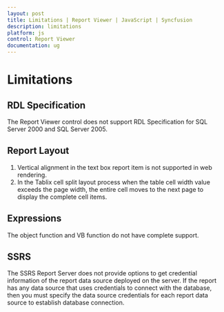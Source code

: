 ```yaml
---
layout: post
title: Limitations | Report Viewer | JavaScript | Syncfusion
description: limitations
platform: js
control: Report Viewer
documentation: ug
---
```


# Limitations

## RDL Specification
The Report Viewer control does not support RDL Specification for SQL Server 2000 and SQL Server 2005.

## Report Layout
1.	Vertical alignment in the text box report item is not supported in web rendering.
2.	In the Tablix cell split layout process when the table cell width value exceeds the page width, the entire cell moves to the next page to display the complete cell items. 

## Expressions
The object function and VB function do not have complete support.

## SSRS
The SSRS Report Server does not provide options to get credential information of the report data source deployed on the server. If the report has any data source that uses credentials to connect with the database, then you must specify the data source credentials for each report data source to establish database connection.
